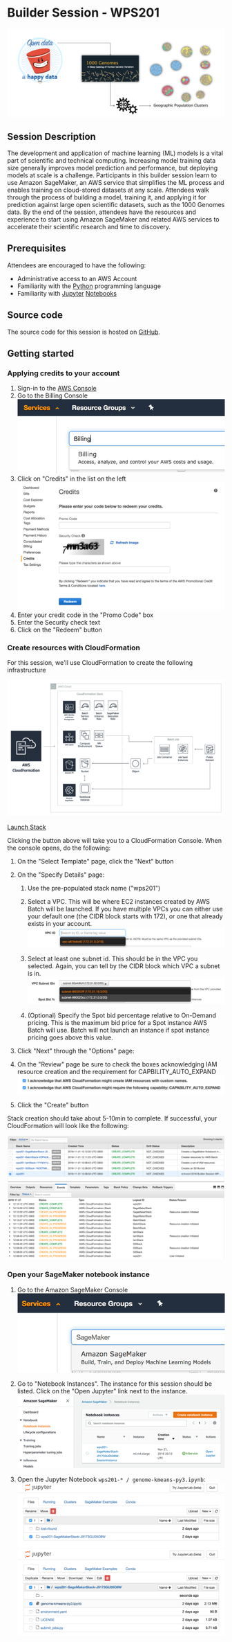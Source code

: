 # Builder Session - WPS201

![WPS201 - Genome Clustering with SageMaker](images/banner-image.png)

## Session Description

The development and application of machine learning (ML) models is a vital part of scientific and technical computing. Increasing model training data size generally improves model prediction and performance, but deploying models at scale is a challenge. Participants in this builder session learn to use Amazon SageMaker, an AWS service that simplifies the ML process and enables training on cloud-stored datasets at any scale. Attendees walk through the process of building a model, training it, and applying it for prediction against large open scientific datasets, such as the 1000 Genomes data. By the end of the session, attendees have the resources and experience to start using Amazon SageMaker and related AWS services to accelerate their scientific research and time to discovery.

## Prerequisites

Attendees are encouraged to have the following:

* Administrative access to an AWS Account
* Familiarity with the [Python](https://python.org) programming language
* Familiarity with [Jupyter](https://jupyter.org) [Notebooks](https://jupyter-notebook.readthedocs.io/en/stable/)

## Source code

The source code for this session is hosted on [GitHub](https://github.com/wleepang/reinvent-2018-wps201).

## Getting started

### Applying credits to your account

1. Sign-in to the [AWS Console](http://console.aws.amazon.com/)
2. Go to the Billing Console<br />
   ![billing-console](images/search-billing-console.png)
3. Click on "Credits" in the list on the left<br />
   ![billing-credits](images/billing-credits-ui.png)
4. Enter your credit code in the "Promo Code" box
5. Enter the Security check text
6. Click on the "Redeem" button

### Create resources with CloudFormation

For this session, we'll use CloudFormation to create the following infrastructure

![session infrastructure](images/cfn-infrastructure.png)

<a class="btn btn-warning btn-block" target="_blank"
    href="https://console.aws.amazon.com/cloudformation/home?#/stacks/new?stackName=wps201&templateURL=https://s3.amazonaws.com/reinvent-2018-wps201/templates/wps201-root-novpc.template.yaml">
    Launch Stack
</a>

Clicking the button above will take you to a CloudFormation Console.
When the console opens, do the following:

1. On the "Select Template" page, click the "Next" button
2. On the "Specify Details" page:

    1. Use the pre-populated stack name ("wps201")

    2. Select a VPC.  This will be where EC2 instances created by AWS Batch will be launched.
       If you have multiple VPCs you can either use your default one (the CIDR block starts with 172),
       or one that already exists in your account.
       ![select vpc](images/cfn-select-vpc.png)

    3. Select at least one subnet id.  This should be in the VPC you selected.
       Again, you can tell by the CIDR block which VPC a subnet is in.
       ![select subnets](images/cfn-select-subnets.png)

    4. (Optional) Specify the Spot bid percentage relative to On-Demand pricing.
       This is the maximum bid price for a Spot instance AWS Batch will use.
       Batch will not launch an instance if spot instance pricing goes above this value.

3. Click "Next" through the "Options" page:

4. On the "Review" page be sure to check the boxes acknowledging IAM resource creation and 
   the requirement for CAPBILITY_AUTO_EXPAND
   ![acknowledge capabilities](images/cfn-acknowledge-capabilities.png)

5. Click the "Create" button

Stack creation should take about 5-10min to complete.  If successful, your CloudFormation
will look like the following:

![stack creation](images/cfn-stack-creation.png)

### Open your SageMaker notebook instance

1. Go to the Amazon SageMaker Console
   ![goto sagemaker](images/search-sagemaker-console.png)

2. Go to "Notebook Instances".  The instance for this session should be listed.
   Click on the "Open Jupyter" link next to the instance.
   ![open jupyter](images/sagemaker-console-ui.png)

3. Open the Jupyter Notebook `wps201-* / genome-kmeans-py3.ipynb`:
   ![open notebook 1](images/notebook-instance-1.png)
   ![open notebook 2](images/notebook-instance-2.png)